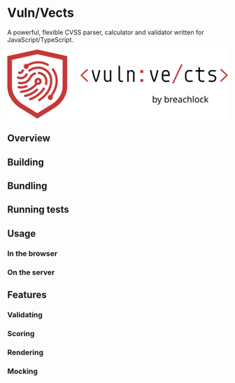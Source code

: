 # Vuln/Vects
A powerful, flexible CVSS parser, calculator and validator written for JavaScript/TypeScript.

![Logo](logo-readme.svg)

## Overview

## Building

## Bundling

## Running tests

## Usage

### In the browser

### On the server

## Features

### Validating

### Scoring

### Rendering

### Mocking

